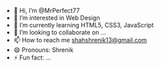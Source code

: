 - 👋 Hi, I’m @MrPerfect77
- 👀 I’m interested in Web Design 
- 🌱 I’m currently learning HTML5, CSS3, JavaScript
- 💞️ I’m looking to collaborate on ...
- 📫 How to reach me shahshrenik13@gmail.com
- 😄 Pronouns: Shrenik
- ⚡ Fun fact: ...

<!---
MrPerfect77/MrPerfect77 is a ✨ special ✨ repository because its `README.md` (this file) appears on your GitHub profile.
You can click the Preview link to take a look at your changes.
--->
